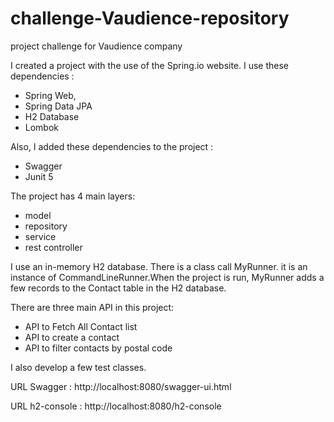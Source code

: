 # challenge-Vaudience-repository
project challenge for Vaudience company

I created a project with the use of the Spring.io website.
I use these dependencies :
- Spring Web, 
- Spring Data JPA
- H2 Database
- Lombok

Also, I added these dependencies to the project :
- Swagger
- Junit 5

The project has 4 main layers:
- model
- repository
- service
- rest controller


I use an in-memory H2 database. There is a class call MyRunner. it is an instance of CommandLineRunner.When the project is run, MyRunner adds a few records to the Contact table in the H2 database.

There are three main API in this project:
- API to Fetch All Contact list
- API to create a contact
- API to filter contacts by postal code

I also develop a few test classes.

URL Swagger : http://localhost:8080/swagger-ui.html

URL h2-console : http://localhost:8080/h2-console
